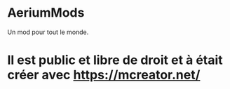 # AeriumMods
Un mod pour tout le monde.
# Il est public et libre de droit et à était créer avec https://mcreator.net/
